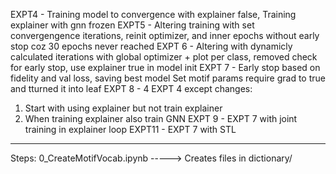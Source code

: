 EXPT4 - Training model to convergence with explainer false, Training explainer with gnn frozen
EXPT5 - Altering training with set convergengence iterations, reinit optimizer, and inner epochs without early stop coz 30 epochs never reached
EXPT 6 - Altering with dynamicly calculated iterations with global optimizer + plot per class, removed check for early stop, use explainer true in model init
EXPT 7 - Early stop based on fidelity and val loss, saving best model
Set motif params require grad to true and tturned it into leaf
EXPT 8 - 4 EXPT 4 except changes:
1. Start with using explainer but not train explainer
2. When training explainer also train GNN
EXPT 9 - EXPT 7 with joint training in explainer loop
EXPT11 - EXPT 7 with STL



-------------------------------------------
Steps:
0_CreateMotifVocab.ipynb -----> Creates files in dictionary/ 